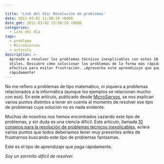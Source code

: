 ```yaml
---

title: 'Link del día: Resolución de problemas'
date: 2011-03-02 11:58:19 +0000
date_gmt: 2011-03-02 13:58:19 +0000
categories:
  - Link del día
tags:
  - problema
  - MicroSiervos
  - artículo
description: >-
  Aprende a resolver los problemas técnicos inexplicables con estos 10 consejos
  útiles. Descubre cómo solucionar los problemas de la forma más rápida y
  efectiva para evitar frustración. ¡Aprovecha este aprendizaje que paga
  rápidamente!
---
```




No me refiero a problemas de tipo matemático, ni siquiera a problemas relacionados a la informática (aunque los ejemplos se relacionan mucho con eso). En este artículo, publicado desde [MicroSiervos](http://www.microsiervos.com/archivo/ordenadores/pero-si-yo-no-he-tocado-nada.html), se nos explican varios puntos distintos a tener en cuenta al momento de resolver ese tipo de problemas cuya solución no es nada evidente.

Muchos de nosotros nos hemos encontrados cazando este tipo de problemas, y sin duda es una ciencia difícil. Este artículo, llamada [10 consejos para la resolución de problemas técnicos inexplicables](http://manuelpereiragonzalez.blogspot.com/2010/10/10-consejos-para-la-resolucion-de.html), aclara varios puntos que todos deberiamos tener muy presentes antes de frustrarnos buscando este tipo de problemas fantasmas.

Este es el tipo de aprendizaje que paga rápidamente.

_Soy un zorrinito difícil de resolver._
